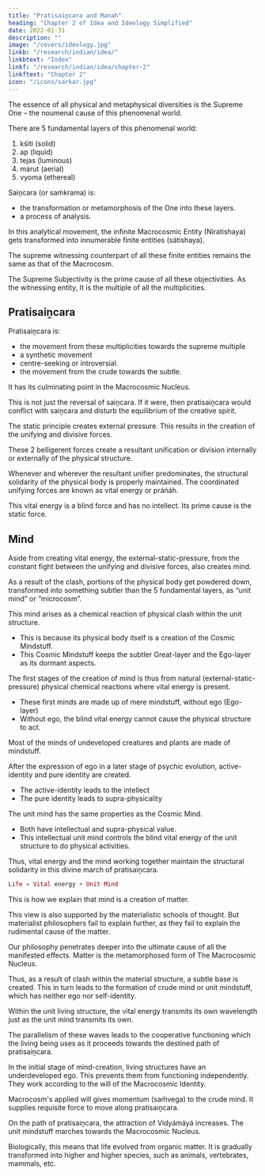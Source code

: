 ```yaml
---
title: "Pratisaiṋcara and Manah"
heading: "Chapter 2 of Idea and Ideology Simplified"
date: 2022-01-31
description: ""
image: "/covers/ideology.jpg"
linkb: "/research/indian/idea/"
linkbtext: "Index"
linkf: "/research/indian/idea/chapter-2"
linkftext: "Chapter 2"
icon: "/icons/sarkar.jpg"
---
```


<!-- The singular Self is the rudimental cause of all the diversities.  -->

The essence of all physical and metaphysical diversities is the Supreme One – the noumenal cause of this phenomenal world.

There are 5 fundamental layers <!-- factors --> of this phenomenal world:

1. kśiti (solid)
2. ap (liquid)
3. tejas (luminous)
4. marut (aerial)
5. vyoma (ethereal)


Saiṋcara (or saḿkrama) is:
- the transformation or metamorphosis of the One into these layers<!-- factors -->. 
- a process of analysis. 

In this analytical movement, the infinite Macrocosmic Entity (Niratishaya) gets transformed into innumerable finite entities (sátishaya). 

The supreme witnessing counterpart of all these finite entities remains the same as that of the Macrocosm.

The Supreme Subjectivity is the prime cause of all these objectivities. As the witnessing entity, It is the multiple of all the multiplicities. 


## Pratisaiṋcara

Pratisaiṋcara is:
- the movement from these multiplicities towards the supreme multiple
- a synthetic movement
- centre-seeking or introversial.
- the movement from the crude towards the subtle.

It has its culminating point in the Macrocosmic Nucleus<!-- Puruśottama -->. 

This is not just the reversal of saiṋcara. If it were, then pratisaiṋcara would conflict with saiṋcara and disturb the equilibrium of the creative spirit.

The static principle<!-- , or tamoguńa, --> creates external pressure. This results in the creation of the unifying and divisive forces. <!-- interial and exterial forces are created. --> 

These 2 belligerent forces create a resultant unification or division <!-- interial or exterial --> internally or externally of the physical structure. 

Whenever and wherever the resultant <!-- interial --> unifier predominates, the structural solidarity of the physical body is properly maintained. The coordinated unifying <!-- interial --> forces are known as vital energy or práńáh.

This vital energy is a blind force and has no intellect. Its prime cause is the static force. 


## Mind


Aside from creating vital energy, the external-static-pressure, from the constant fight between the unifying and divisive forces, also creates mind.


As a result of the clash, portions of the physical body get powdered down, transformed into something subtler than the 5 fundamental layers, as “unit mind” or “microcosm”.

This mind arises as a chemical reaction of physical clash within the unit structure. 
- This is because its physical body itself is a creation of the Cosmic Mindstuff. 
- This Cosmic Mindstuff keeps the subtler Great-layer and the Ego-layer as its dormant aspects. 

The first stages of the creation of mind is thus from natural (external-static-pressure) physical chemical reactions where vital energy is present. 
- These first minds are made up of mere mindstuff, without ego (Ego-layer)
- Without ego, the blind vital energy <!--  force práńáh --> cannot cause the <!--  activate the --> physical structure to act. 

Most of the minds of undeveloped creatures and plants are made of mindstuff.

After the expression of ego in a later stage of psychic evolution, active-identity and pure identity are created. 
- The active-identity leads to the intellect
- The pure identity leads to supra-physicality

The unit mind has the same properties as the Cosmic Mind.
- Both have intellectual and supra-physical value. 
- This intellectual unit mind controls the blind vital energy <!-- práńáh --> of the unit structure to do physical activities.

<!-- Citta is a metamorphosed form of Cosmic Consciousness. Matter is the crudest manifestation of citta.

The 2 subtler manifestations of Cosmic Consciousness are:
- Mahattattva
- Ahaḿtattva

These are dormant within the scope of citta. -->

<!-- With the help of these subtler stages of mind, that is, with the help of intellectual mind, the blind práńáh is properly controlled.  -->

Thus, vital energy <!-- práńáh --> and the mind working together maintain the structural solidarity in this divine march of pratisaiṋcara. 

```elixir
Life = Vital energy + Unit Mind
```

This is how we explain that mind is a creation of matter.

<!-- Here is the speciality of the philosophy of Ananda Marga over other philosophies, explaining by a logical and analytical theory that  -->

This view is also supported by the materialistic schools of thought. But materialist philosophers fail to explain further, as they fail to explain the rudimental cause of the matter.

Our philosophy penetrates deeper into the ultimate cause of all the manifested effects. Matter is the metamorphosed form of <!-- Puruśottama -->The Macrocosmic Nucleus.<!--  – the Nucleus Consciousness existing as the noumenal cause. -->

Thus, as a result of clash within the material structure, a subtle base is created. This in turn leads to the formation of crude mind or unit mindstuff, which has neither ego <!-- (“I do” or second mental subjectivity) --> nor self-identity. <!--  the first mental subjectivity (“I am”).  -->

Within the unit living structure, <!-- práńáh --> the vital energy transmits its own wavelength just as the unit mind transmits its own. 

The parallelism of these waves leads to the cooperative functioning which the living being uses as it proceeds towards the destined path of pratisaiṋcara.

In the initial stage of mind-creation, living structures have an underdeveloped ego. This prevents them from functioning independently. They work according to the will of the Macrocosmic Identity. <!--  Cosmic “I”. -->

Macrocosm's applied will gives momentum (saḿvega) to the crude mind. It supplies requisite force to  move along pratisaiṋcara. 

On the path of pratisaiṋcara, the attraction of Vidyámáyá increases. The unit mindstuff marches towards the Macrocosmic Nucleus<!--  Puruśottama -->.

Biologically, this means that life evolved from organic matter. It is gradually transformed into higher and higher species, such as animals, vertebrates, mammals, etc. 



